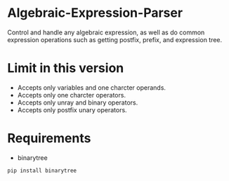 # Algebraic-Expression-Parser
Control and handle any algebraic expression, as well as do common expression operations such as getting postfix, prefix, and expression tree.

# Limit in this version
- Accepts only variables and one charcter operands.
- Accepts only one charcter operators.
- Accepts only unray and binary operators.
- Accepts only postfix unary operators.


# Requirements
- binarytree
```
pip install binarytree
```

